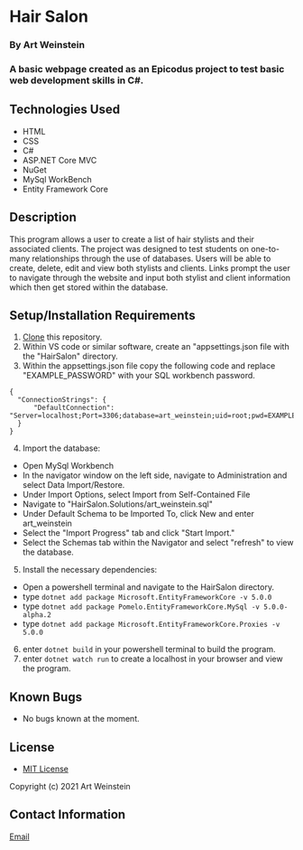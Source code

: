 # Hair Salon

### By Art Weinstein

### A basic webpage created as an Epicodus project to test basic web development skills in C#.

## Technologies Used

* HTML
* CSS
* C#
* ASP.NET Core MVC
* NuGet
* MySql WorkBench
* Entity Framework Core

## Description

This program allows a user to create a list of hair stylists and their associated clients. The project was designed to test students on one-to-many relationships through the use of databases. Users will be able to create, delete, edit and view both stylists and clients. Links prompt the user to navigate through the website and input both stylist and client information which then get stored within the database. 

## Setup/Installation Requirements

1. [Clone](https://docs.github.com/en/github/creating-cloning-and-archiving-repositories/cloning-a-repository-from-github/cloning-a-repository) this repository.
2. Within VS code or similar software, create an "appsettings.json file with the "HairSalon" directory.
3. Within the appsettings.json file copy the following code and replace "EXAMPLE_PASSWORD" with your SQL workbench password.
```
{
  "ConnectionStrings": {
      "DefaultConnection": "Server=localhost;Port=3306;database=art_weinstein;uid=root;pwd=EXAMPLE_PASSWORD;"
  }
}
```
4. Import the database:
- Open MySql Workbench
- In the navigator window on the left side, navigate to Administration and select Data Import/Restore.
- Under Import Options, select Import from Self-Contained File
- Navigate to "HairSalon.Solutions/art_weinstein.sql"
- Under Default Schema to be Imported To, click New and enter art_weinstein
- Select the "Import Progress" tab and click "Start Import."
- Select the Schemas tab within the Navigator and select "refresh" to view the database. 
5. Install the necessary dependencies:
- Open a powershell terminal and navigate to the HairSalon directory.
- type ```dotnet add package Microsoft.EntityFrameworkCore -v 5.0.0```
- type ```dotnet add package Pomelo.EntityFrameworkCore.MySql -v 5.0.0-alpha.2```
- type ```dotnet add package Microsoft.EntityFrameworkCore.Proxies -v 5.0.0 ```
6. enter ```dotnet build``` in your powershell terminal to build the program.
7. enter ```dotnet watch run``` to create a localhost in your browser and view the program. 

## Known Bugs

* No bugs known at the moment.

## License

* [MIT License](https://opensource.org/licenses/MIT)

Copyright (c) 2021 Art Weinstein

## Contact Information

[Email](artur.weintsein@gmail.com)